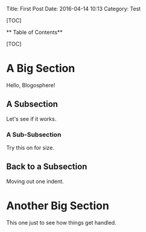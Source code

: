 Title: First Post
Date: 2016-04-14 10:13
Category: Test

[TOC]

** Table of Contents**

[TOC]

# A Big Section

Hello, Blogosphere!

## A Subsection

Let's see if it works.

### A Sub-Subsection

Try this on for size.

## Back to a Subsection

Moving out one indent.

# Another Big Section

This one just to see how things get handled.